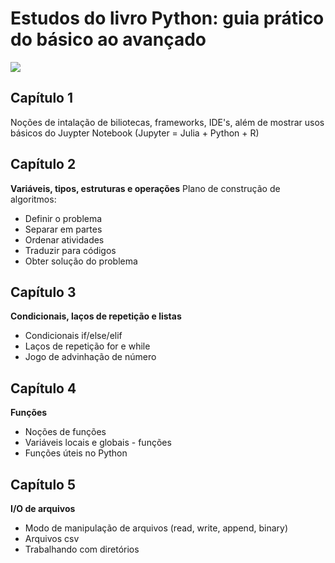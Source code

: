 # Estudos do livro Python: guia prático do básico ao avançado

![](https://i.imgur.com/Dg9a1ht.jpeg)

## Capítulo 1

Noções de intalação de biliotecas, frameworks, IDE's, além de mostrar usos básicos do Juypter Notebook (Jupyter = Julia + Python + R)

## Capítulo 2

**Variáveis, tipos, estruturas e operações**
Plano de construção de algoritmos:
 - Definir o problema
 - Separar em partes
 - Ordenar atividades
 - Traduzir para códigos
 - Obter solução do problema
 
## Capítulo 3

**Condicionais, laços de repetição e listas**
 - Condicionais if/else/elif
 - Laços de repetição for e while
 - Jogo de advinhação de número
 
## Capítulo 4

**Funções**
 - Noções de funções
 - Variáveis locais e globais - funções
 - Funções úteis no Python

## Capítulo 5

**I/O de arquivos**
 - Modo de manipulação de arquivos (read, write, append, binary)
 - Arquivos csv
 - Trabalhando com diretórios
